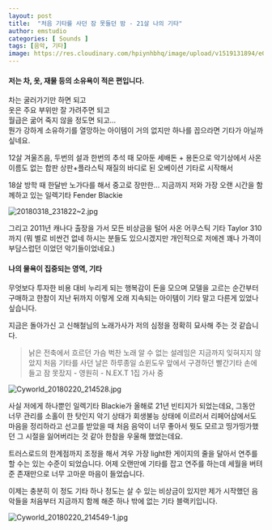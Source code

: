 ```yaml
---
layout: post
title:  "처음 기타를 사던 잠 못들던 밤 - 21살 나의 기타"
author: emstudio
categories: [ Sounds ]
tags: [음악, 기타]
image: https://res.cloudinary.com/hpiynhbhq/image/upload/v1519131894/e0ixmnxig2jy2ooplb84.jpg
---
```


#### 저는 차, 옷, 재물 등의 소유욕이 적은 편입니다.

차는 굴러가기만 하면 되고   
옷은 주요 부위만 잘 가려주면 되고   
월급은 굶어 죽지 않을 정도면 되고...   
뭔가 강하게 소유하기를 열망하는 아이템이 거의 없지만 하나를 꼽으라면 기타가 아닐까 싶네요.

12살 겨울즈음, 두번의 설과 한번의 추석 때 모아둔 세배돈 + 용돈으로 악기상에서 사온 이름도 없는 합판 상판+플라스틱 재질의 바디로 된 오베이션 기타로 시작해서

18살 방학 때 한달반 노가다를 해서 중고로 장만한... 지금까지 저와 가장 오랜 시간을 함께하고 있는 일렉기타 Fender Blackie

![20180318_231822~2.jpg](https://res.cloudinary.com/hpiynhbhq/image/upload/v1521383610/bskgmfhy2uzsz34vodll.jpg)

그리고 2011년 캐나다 출장을 가서 모든 비상금을 털어 사온 어쿠스틱 기타 Taylor 310 까지
(뭐 별로 비싼건 없네 하시는 분들도 있으시겠지만 개인적으로 저에겐 꽤나 가격이 부담스럽던 이었던 악기들이었네요.)

#### 나의 물욕이 집중되는 영역, 기타

무엇보다 투자한 비용 대비 누리게 되는 행복감이 
돈을 모으며 모델을 고르는 순간부터
구매하고 한참이 지난 뒤까지
이렇게 오래 지속되는 아이템이 기타 말고 다른게 있었나 싶습니다.

지금은 돌아가신 고 신해철님의 노래가사가 저의 심정을 정확히 묘사해 주는 것 같습니다.

>낡은 전축에서 흐르던 가슴 벅찬 노래 알 수 없는 설레임은 지금까지 잊혀지지 않았지 처음 기타를 사던 날은 하루종일 쇼윈도우 앞에서 구경하던 빨간기타 손에 들고 잠 못잤지 - 영원히 - N.EX.T 1집 가사 중

![Cyworld_20180220_214528.jpg](https://res.cloudinary.com/hpiynhbhq/image/upload/v1519132074/sy37hpba4c4ubiynkufs.jpg)

사실 저에게 하나뿐인 일렉기타 Blackie가 올해로 21년 빈티지가 되었는데요, 그동안 너무 관리를 소홀이 한 탓인지 악기 상태가 회생불능 상태에 이르러서 리페어샵에서도 마음을 정리하라고 선고를 받았을 때 처음 음악이 너무 좋아서 뭣도 모르고 띵가띵가했던 그 시절을 잃어버리는 것 같아 한참을 우울해 했었는데요.

트러스로드의 한계점까지 조정을 해서 겨우 가장 light한 게이지의 줄을 달아서 연주를 할 수는 있는 수준이 되었습니다.
어제 오랜만에 기타를 잡고 연주를 하는데 세월을 버텨준 존재만으로 너무 고마운 마음이 들었습니다.

이제는 충분히 이 정도 기타 하나 정도는 살 수 있는 비상금이 있지만 제가 시작했던 음악들을 처음부터 지금까지 함께 해준 하나 밖에 없는 기타 블랙키입니다.

![Cyworld_20180220_214549-1.jpg](https://res.cloudinary.com/hpiynhbhq/image/upload/v1519132020/wzui7phzvtiov8ujb10h.jpg)

